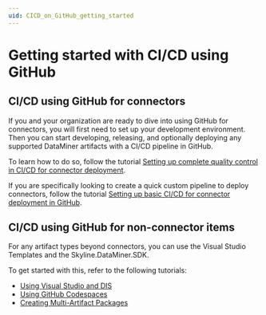 ```yaml
---
uid: CICD_on_GitHub_getting_started
---
```

# Getting started with CI/CD using GitHub

## CI/CD using GitHub for connectors

If you and your organization are ready to dive into using GitHub for connectors, you will first need to set up your development environment. Then you can start developing, releasing, and optionally deploying any supported DataMiner artifacts with a CI/CD pipeline in GitHub.

To learn how to do so, follow the tutorial [Setting up complete quality control in CI/CD for connector deployment](xref:CICD_Tutorial_For_Connectors_VisualStudio_And_GitHub).

If you are specifically looking to create a quick custom pipeline to deploy connectors, follow the tutorial [Setting up basic CI/CD for connector deployment in GitHub](xref:CICD_Tutorial_Connector).

## CI/CD using GitHub for non-connector items

For any artifact types beyond connectors, you can use the Visual Studio Templates and the Skyline.DataMiner.SDK.

To get started with this, refer to the following tutorials:

- [Using Visual Studio and DIS](xref:CICD_Tutorial_For_Other_Items_User_Defined_API_VisualStudio_And_GitHub)
- [Using GitHub Codespaces](xref:CICD_Tutorial_For_Other_Items_User_Defined_API_GitHub_Codespaces)
- [Creating Multi-Artifact Packages](xref:CICD_Tutorial_For_Other_Items_Multi-Artifact_DataMiner_Package_VisualStudio_And_GitHub)